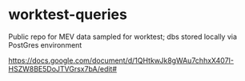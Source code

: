 # worktest-queries
Public repo for MEV data sampled for worktest; dbs stored locally via PostGres environment

https://docs.google.com/document/d/1QHtkwJk8gWAu7chhxX407I-HSZW8BE5DoJTVGrsx7bA/edit#

